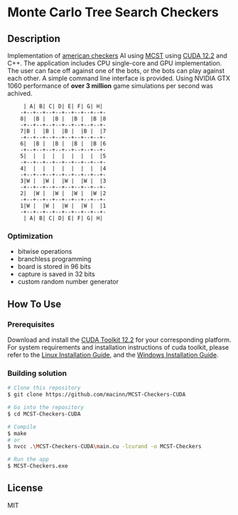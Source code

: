 # Monte Carlo Tree Search Checkers

## Description
Implementation of [american checkers](https://www.usacheckers.com/) AI using [MCST](https://en.wikipedia.org/wiki/Monte_Carlo_tree_search) using [CUDA 12.2](https://developer.nvidia.com/cuda-downloads) and C++. The application includes CPU single-core and GPU implementation. The user can face off against one of the bots, or the bots can play against each other. 
A simple command line interface is provided. Using NVIDIA GTX 1060 performance of **over 3 million** game simulations per second was achived.

         | A| B| C| D| E| F| G| H|
        -+--+--+--+--+--+--+--+--+-
        8|  |B |  |B |  |B |  |B |8
        -+--+--+--+--+--+--+--+--+-
        7|B |  |B |  |B |  |B |  |7
        -+--+--+--+--+--+--+--+--+-
        6|  |B |  |B |  |B |  |B |6
        -+--+--+--+--+--+--+--+--+-
        5|  |  |  |  |  |  |  |  |5
        -+--+--+--+--+--+--+--+--+-
        4|  |  |  |  |  |  |  |  |4
        -+--+--+--+--+--+--+--+--+-
        3|W |  |W |  |W |  |W |  |3
        -+--+--+--+--+--+--+--+--+-
        2|  |W |  |W |  |W |  |W |2
        -+--+--+--+--+--+--+--+--+-
        1|W |  |W |  |W |  |W |  |1
        -+--+--+--+--+--+--+--+--+-
         | A| B| C| D| E| F| G| H|

### Optimization
  - bitwise operations
  - branchless programming
  - board is stored in 96 bits
  - capture is saved in 32 bits
  - custom random number generator
  
## How To Use

### Prerequisites

Download and install the [CUDA Toolkit 12.2](https://developer.nvidia.com/cuda-downloads) for your corresponding platform.
For system requirements and installation instructions of cuda toolkit, please refer to the [Linux Installation Guide](http://docs.nvidia.com/cuda/cuda-installation-guide-linux/), and the [Windows Installation Guide](http://docs.nvidia.com/cuda/cuda-installation-guide-microsoft-windows/index.html).

### Building solution

```bash
# Clone this repository
$ git clone https://github.com/macinn/MCST-Checkers-CUDA

# Go into the repository
$ cd MCST-Checkers-CUDA

# Compile
$ make
# or
$ nvcc .\MCST-Checkers-CUDA\main.cu -lcurand -o MCST-Checkers

# Run the app
$ MCST-Checkers.exe
```

## License
MIT

